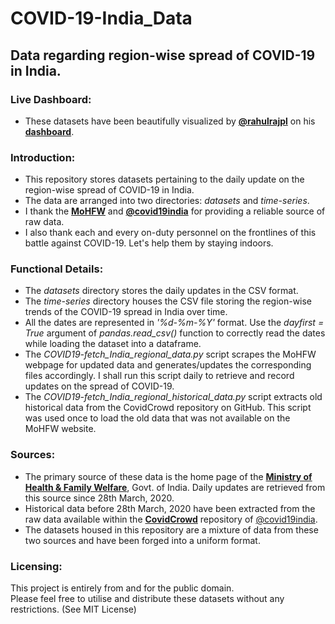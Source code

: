 # COVID-19-India_Data
## Data regarding region-wise spread of COVID-19 in India.

### Live Dashboard:
* These datasets have been beautifully visualized by **[@rahulrajpl](https://github.com/rahulrajpl)** on his **[dashboard]( http://randomwalk.in/covid19India/)**.

### Introduction:
* This repository stores datasets pertaining to the daily update on the region-wise spread of COVID-19 in India.
* The data are arranged into two directories: *datasets* and *time-series*.
* I thank the **[MoHFW](https://www.mohfw.gov.in/)** and **[@covid19india](https://github.com/covid19india)** for providing a reliable source of raw data.
* I also thank each and every on-duty personnel on the frontlines of this battle against COVID-19. Let's help them by staying indoors.

### Functional Details:
* The *datasets* directory stores the daily updates in the CSV format.
* The *time-series* directory houses the CSV file storing the region-wise trends of the COVID-19 spread in India over time.
* All the dates are represented in *'%d-%m-%Y'* format. Use the *dayfirst = True* argument of *pandas.read_csv()* function to correctly read the dates while loading the dataset into a dataframe.
* The *COVID19-fetch_India_regional_data.py* script scrapes the MoHFW webpage for updated data and generates/updates the corresponding files accordingly. I shall run this script daily to retrieve and record updates on the spread of COVID-19.
* The *COVID19-fetch_India_regional_historical_data.py* script extracts old historical data from the CovidCrowd repository on GitHub. This script was used once to load the old data that was not available on the MoHFW website.

### Sources:
* The primary source of these data is the home page of the **[Ministry of Health & Family Welfare](https://www.mohfw.gov.in/)**, Govt. of India. Daily updates are retrieved from this source since 28th March, 2020.
* Historical data before 28th March, 2020 have been extracted from the raw data available within the **[CovidCrowd](https://github.com/covid19india/CovidCrowd)** repository of [@covid19india](https://github.com/covid19india).
* The datasets housed in this repository are a mixture of data from these two sources and have been forged into a uniform format.

### Licensing:
This project is entirely from and for the public domain.  
Please feel free to utilise and distribute these datasets without any restrictions. (See MIT License)  

